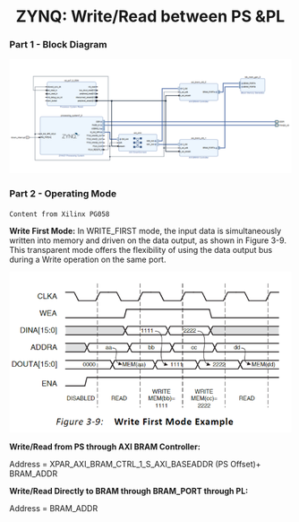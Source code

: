 # <center>ZYNQ: Write/Read between PS &PL</center>



### Part 1 - Block Diagram

![image-20210120172046566](README.assets/image-20210120172046566.png)

### Part 2 - Operating Mode

`Content from Xilinx PG058`

**Write First Mode:** In WRITE_FIRST mode, the input data is simultaneously written into memory and driven on the data output, as shown in Figure 3-9. This transparent mode offers the flexibility of using the data output bus during a Write operation on the same port.

<img src="README.assets/image-20210120172424861.png" alt="image-20210120172424861" style="zoom: 80%;" />

**Write/Read from PS through AXI BRAM Controller:**

Address = XPAR_AXI_BRAM_CTRL_1_S_AXI_BASEADDR (PS Offset)+ BRAM_ADDR

**Write/Read Directly to BRAM through BRAM_PORT through PL:**

Address =  BRAM_ADDR



